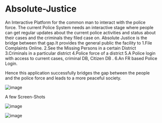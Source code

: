 # Absolute-Justice
An Interactive Platform for the common man to interact with the police force.
The current Police System needs an interactive stage where people can get regular updates about the current  police activities and status 
about their cases and the criminals they filed case on.
Absolute Justice  is the bridge between that gap.It provides the general public the facility to
1.File Complaints Online.
2.See the Missing Persons in a certain District
3.Criminals in a particular district 
4.Police force of a district
5.A Police login with access to current cases, criminal DB, Citizen DB .
6.An FR based Police Login.

Hence this application successfully bridges the gap between the people and the police force and leads to a more peaceful society.

![image](https://user-images.githubusercontent.com/43582286/70852707-b4934980-1eca-11ea-86c4-655635946dd3.png)

A few Screen-Shots

![image](https://user-images.githubusercontent.com/43582286/70852726-de4c7080-1eca-11ea-97d5-59d92c651779.png)


![image](https://user-images.githubusercontent.com/43582286/70852735-fb813f00-1eca-11ea-9b8a-3d6fb1cd01e8.png)
